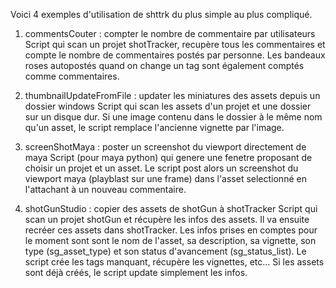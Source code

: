 Voici 4 exemples d'utilisation de shttrk du plus simple au plus compliqué.

1. commentsCouter : compter le nombre de commentaire par utilisateurs
Script qui scan un projet shotTracker, recupère tous les commentaires et compte le nombre de commentaires postés par personne.
Les bandeaux roses autopostés quand on change un tag sont également comptés comme commentaires.

2. thumbnailUpdateFromFile : updater les miniatures des assets depuis un dossier windows
Script qui scan les assets d'un projet et une dossier sur un disque dur. Si une image contenu dans le dossier à le même nom qu'un asset, le script remplace l'ancienne vignette par l'image.

3. screenShotMaya : poster un screenshot du viewport directement de maya
Script (pour maya python) qui genere une fenetre proposant de choisir un projet et un asset. Le script post alors un screenshot du viewport maya (playblast sur une frame) dans l'asset selectionné en l'attachant à un nouveau commentaire.

4. shotGunStudio : copier des assets de shotGun à shotTracker
Script qui scan un projet shotGun et récupère les infos des assets. Il va ensuite recréer ces assets dans shotTracker. Les infos prises en comptes pour le moment sont sont le nom de l'asset, sa description, sa vignette, son type (sg_asset_type) et son status d'avancement (sg_status_list). Le script crée les tags manquant, récupère les vignettes, etc... Si les assets sont déjà créés, le script update simplement les infos.
